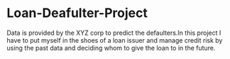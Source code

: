 # Loan-Deafulter-Project
Data is provided by the XYZ corp to predict the defaulters.In this project I have to put myself in the shoes of a loan issuer and manage credit risk by using the past data and deciding whom to give the loan to in the future. 

